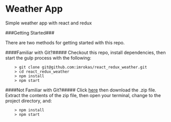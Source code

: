# Weather App

Simple weather app with react and redux

###Getting Started###

There are two methods for getting started with this repo.

####Familiar with Git?#####
Checkout this repo, install dependencies, then start the gulp process with the following:

```
	> git clone git@github.com:imrokas/react_redux_weather.git
	> cd react_redux_weather
	> npm install
	> npm start
```

####Not Familiar with Git?#####
Click [here](https://github.com/imrokas/react_redux_weather/releases) then download the .zip file.  Extract the contents of the zip file, then open your terminal, change to the project directory, and:

```
	> npm install
	> npm start
```
